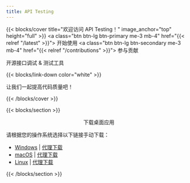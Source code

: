 ```yaml
---
title: API Testing
---
```


{{< blocks/cover title="欢迎访问 API Testing！" image_anchor="top" height="full" >}}
<a class="btn btn-lg btn-primary me-3 mb-4" href="{{< relref "/latest" >}}">
  开始使用 <i class="fas fa-arrow-alt-circle-right ms-2"></i>
</a>
<a class="btn btn-lg btn-secondary me-3 mb-4" href="{{< relref "/contributions" >}}">
  参与贡献 <i class="fa fa-heartbeat ms-2 "></i>
</a>
<p class="lead mt-5">开源接口调试 & 测试工具</p>
<!-- 向下翻页图标 -->
{{< blocks/link-down color="white" >}}
<p class="lead mt-5">让我们一起提高代码质量吧！</p>
{{< /blocks/cover >}}

{{< blocks/section >}}

<div id="download-links" style="text-align: center;">
  <div class="mb-4">
    下载桌面应用
  </div>

  <a class="btn btn-primary me-2 mb-2" id="download-windows" href="https://github.com/linuxsuren/api-testing/releases/latest/download/atest-desktop.msi" style="display:none;">
    Windows
  </a>
  <a class="btn btn-secondary me-2 mb-2" id="download-windows-proxy" href="https://files.m.daocloud.io/github.com/LinuxSuRen/api-testing/releases/download/v0.0.19/atest-desktop.msi" style="display:none;">
    DaoCloud 镜像站
  </a>
  <a class="btn btn-primary me-2 mb-2" id="download-macos" href="https://github.com/linuxsuren/api-testing/releases/latest/download/atest-desktop-0.0.19-x64.dmg" style="display:none;">
    macOS
  </a>
  <a class="btn btn-secondary me-2 mb-2" id="download-macos-proxy" href="https://files.m.daocloud.io/github.com/LinuxSuRen/api-testing/releases/download/v0.0.19/atest-desktop-0.0.19-x64.dmg" style="display:none;">
    DaoCloud 镜像站
  </a>
  <a class="btn btn-primary me-2 mb-2" id="download-linux" href="https://github.com/linuxsuren/api-testing/releases/latest/download/atest-desktop_0.0.19_amd64.deb" style="display:none;">
    Linux
  </a>
  <a class="btn btn-secondary me-2 mb-2" id="download-linux-proxy" href="https://files.m.daocloud.io/github.com/LinuxSuRen/api-testing/releases/download/v0.0.19/atest-desktop_0.0.19_amd64.deb" style="display:none;">
    DaoCloud 镜像站
  </a>
</div>
<noscript>
  <p>请根据您的操作系统选择以下链接手动下载：</p>
  <ul>
    <li>
      <a href="https://github.com/linuxsuren/api-testing/releases/latest/download/atest-desktop.msi">Windows</a> |
      <a href="https://files.m.daocloud.io/github.com/LinuxSuRen/api-testing/releases/download/v0.0.19/atest-desktop.msi">代理下载</a>
    </li>
    <li>
      <a href="https://github.com/linuxsuren/api-testing/releases/latest/download/atest-desktop-0.0.19-x64.dmg">macOS</a> |
      <a href="https://files.m.daocloud.io/github.com/LinuxSuRen/api-testing/releases/download/v0.0.19/atest-desktop-0.0.19-x64.dmg">代理下载</a>
    </li>
    <li>
      <a href="https://github.com/linuxsuren/api-testing/releases/latest/download/atest-desktop_0.0.19_amd64.deb">Linux</a> |
      <a href="https://files.m.daocloud.io/github.com/LinuxSuRen/api-testing/releases/download/v0.0.19/atest-desktop_0.0.19_amd64.deb">代理下载</a>
    </li>
  </ul>
</noscript>
<script>
  (function() {
    var platform = window.navigator.platform.toLowerCase();
    if (platform.indexOf('win') >= 0) {
      document.getElementById('download-windows').style.display = 'inline-block';
      document.getElementById('download-windows-proxy').style.display = 'inline-block';
    } else if (platform.indexOf('mac') >= 0) {
      document.getElementById('download-macos').style.display = 'inline-block';
      document.getElementById('download-macos-proxy').style.display = 'inline-block';
    } else if (platform.indexOf('linux') >= 0) {
      document.getElementById('download-linux').style.display = 'inline-block';
      document.getElementById('download-linux-proxy').style.display = 'inline-block';
    } else {
      // 默认全部显示
      document.getElementById('download-windows').style.display = 'inline-block';
      document.getElementById('download-windows-proxy').style.display = 'inline-block';
      document.getElementById('download-macos').style.display = 'inline-block';
      document.getElementById('download-macos-proxy').style.display = 'inline-block';
      document.getElementById('download-linux').style.display = 'inline-block';
      document.getElementById('download-linux-proxy').style.display = 'inline-block';
    }
  })();
</script>
{{< /blocks/section >}}